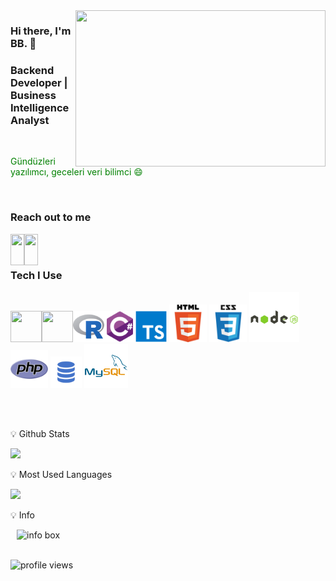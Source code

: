 <img src="https://media.giphy.com/media/iIqmM5tTjmpOB9mpbn/giphy.gif" align="right" width="400" height="250">

### Hi there, I'm BB. :metal:


### Backend Developer | Business Intelligence Analyst

<br />

<font color="green">Gündüzleri yazılımcı, geceleri veri bilimci :smile:</font>

<br />

### Reach out to me

[<img  width="22" src="https://unpkg.com/simple-icons@v6/icons/linkedin.svg" width="50" height="50" align="left"/>][linkedin]
 [<img  width="22" src="https://unpkg.com/simple-icons@v6/icons/instagram.svg" width="50" height="50" align="left"/>][instagram]

<br />
<br />

### Tech I Use

<img src="https://camo.githubusercontent.com/f5d7bf1b9110791692b9ebae49b6431c78f99e9b2168ab4c3989ec6df83f1567/68747470733a2f2f69312e77702e636f6d2f7777772e62636f6e63657074732e70742f77702d636f6e74656e742f75706c6f6164732f323031392f30342f506f77657242492d4c6f676f2e706e673f6669743d3335302532433335302673736c3d31" width="50" height="50"><img src="https://raw.githubusercontent.com/gilbarbara/logos/c122ccfcfdb15d9958a85696ff2460ac3b01f8ca/logos/python.svg" width="50" height="50"><img src="https://raw.githubusercontent.com/github/explore/80688e429a7d4ef2fca1e82350fe8e3517d3494d/topics/r/r.png" width="50" height="50"><img src="https://raw.githubusercontent.com/devicons/devicon/master/icons/csharp/csharp-original.svg" width="50" height="50"><img src="https://raw.githubusercontent.com/devicons/devicon/master/icons/typescript/typescript-original.svg" width="50" height="50">
<img src="https://raw.githubusercontent.com/github/explore/80688e429a7d4ef2fca1e82350fe8e3517d3494d/topics/html/html.png" width="60" height="60">
<img src="https://raw.githubusercontent.com/github/explore/80688e429a7d4ef2fca1e82350fe8e3517d3494d/topics/css/css.png" width="60" height="60">
<img src="https://raw.githubusercontent.com/devicons/devicon/master/icons/nodejs/nodejs-original-wordmark.svg" width="80" height="80">  <img src="https://raw.githubusercontent.com/github/explore/80688e429a7d4ef2fca1e82350fe8e3517d3494d/topics/php/php.png" width="60" height="60">
<img src="https://raw.githubusercontent.com/github/explore/80688e429a7d4ef2fca1e82350fe8e3517d3494d/topics/sql/sql.png" width="50" height="50">
<img src="https://raw.githubusercontent.com/devicons/devicon/master/icons/mysql/mysql-original-wordmark.svg" width="70" height="70">

<br />
<br />

:bulb: Github Stats 

<img src="https://github-readme-stats.vercel.app/api?username=BariscanBilgen&theme=radical">

<br />

:bulb: Most Used Languages 

<img src="https://github-readme-stats.vercel.app/api/top-langs/?username=BariscanBilgen&layout=compact&theme=radical">

<br />

:bulb: Info

<img src="https://github-readme-stats.vercel.app/api?username=BariscanBilgen&show_icons=true&custom_title=Info&hide_border=true&hide=issues,contribs,prs&hide_rank=true&count_private=true&bg_color=0d1117&title_color=fff&text_color=ddd&icon_color=FED766"
style="float: left; margin: 0 10px;" alt="info box" />

<br />
<br />

<p  align="left">
<img src="https://komarev.com/ghpvc/?username=BariscanBilgen&color=yellow&style=flat-square" alt="profile views">
</p>


[linkedin]: https://www.linkedin.com/in/bariscanbilgen/
[instagram]: https://www.instagram.com/bb.software/?hl=tr
